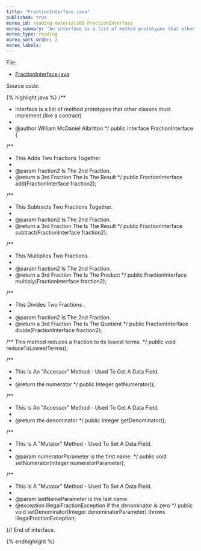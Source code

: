 ```yaml
---
title: "FractionInterface.java"
published: true
morea_id: reading-materials08-FractionInterface
morea_summary: "An interface is a list of method prototypes that other classes must implement (like a contract)"
morea_type: reading
morea_sort_order: 2
morea_labels:
---
```


File: 

  * [FractionInterface.java](../examples/FractionInterface.java)

Source code:

{% highlight java %}
/**
 * Interface is a list of method prototypes that other classes must implement (like a contract)
 * 
 * @author William McDaniel Albritton
 */
public interface FractionInterface {

  /**
   * This Adds Two Fractions Together.
   * 
   * @param fraction2 Is The 2nd Fraction.
   * @return a 3rd Fraction The Is The Result
   */
  public FractionInterface add(FractionInterface fraction2);

  /**
   * This Subtracts Two Fractions Together.
   * 
   * @param fraction2 Is The 2nd Fraction.
   * @return a 3rd Fraction The Is The Result
   */
  public FractionInterface subtract(FractionInterface fraction2);

  /**
   * This Multiplies Two Fractions .
   * 
   * @param fraction2 Is The 2nd Fraction.
   * @return a 3rd Fraction The Is The Product
   */
  public FractionInterface multiply(FractionInterface fraction2);

  /**
   * This Divides Two Fractions .
   * 
   * @param fraction2 Is The 2nd Fraction.
   * @return a 3rd Fraction The Is The Quotient
   */
  public FractionInterface divide(FractionInterface fraction2);

  /** This method reduces a fraction to its lowest terms. */
  public void reduceToLowestTerms();

  /**
   * This Is An "Accessor" Method - Used To Get A Data Field.
   * 
   * @return the numerator
   */
  public Integer getNumerator();

  /**
   * This Is An "Accessor" Method - Used To Get A Data Field.
   * 
   * @return the denominator
   */
  public Integer getDenominator();

  /**
   * This Is A "Mutator" Method - Used To Set A Data Field.
   * 
   * @param numeratorParameter is the first name.
   */
  public void setNumerator(Integer numeratorParameter);

  /**
   * This Is A "Mutator" Method - Used To Set A Data Field.
   * 
   * @param lastNameParameter is the last name.
   * @exception IllegalFractionException if the denominator is zero
   */
  public void setDenominator(Integer denominatorParameter) throws IllegalFractionException;

}// End of interface.


{% endhighlight %}
  
  